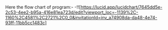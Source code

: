 Here the flow chart of program:-
-!![https://lucid.app/lucidchart/7645dd5e-2c53-4ee2-b95a-416e81ea723d/edit?viewport_loc=-1139%2C-1160%2C4581%2C2721%2C0_0&invitationId=inv_a74908da-da48-4e74-93ff-11bb5cc1483c]

